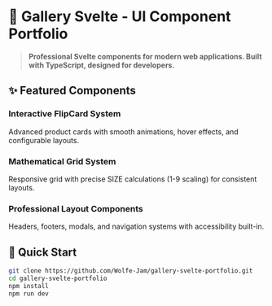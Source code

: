 # 🎨 Gallery Svelte - UI Component Portfolio

> **Professional Svelte components for modern web applications. Built with TypeScript, designed for developers.**

## ✨ Featured Components

### **Interactive FlipCard System**
Advanced product cards with smooth animations, hover effects, and configurable layouts.

### **Mathematical Grid System** 
Responsive grid with precise SIZE calculations (1-9 scaling) for consistent layouts.

### **Professional Layout Components**
Headers, footers, modals, and navigation systems with accessibility built-in.

## 🚀 Quick Start

```bash
git clone https://github.com/Wolfe-Jam/gallery-svelte-portfolio.git
cd gallery-svelte-portfolio
npm install
npm run dev
